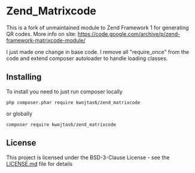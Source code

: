 # Zend_Matrixcode

This is a fork of unmaintained module to Zend Framework 1 for generating QR codes.
More info on site: https://code.google.com/archive/p/zend-framework-matrixcode-module/ 

I just made one change in base code. I remove all "require_once" from the code and extend composer autoloader to handle loading classes.

## Installing

To install you need to just run composer locally

```
php composer.phar require kwojtas6/zend_matrixcode
```
or globally
```
composer require kwojtas6/zend_matrixcode
```

## License

This project is licensed under the BSD-3-Clause License - see the [LICENSE.md](LICENSE.md) file for details
